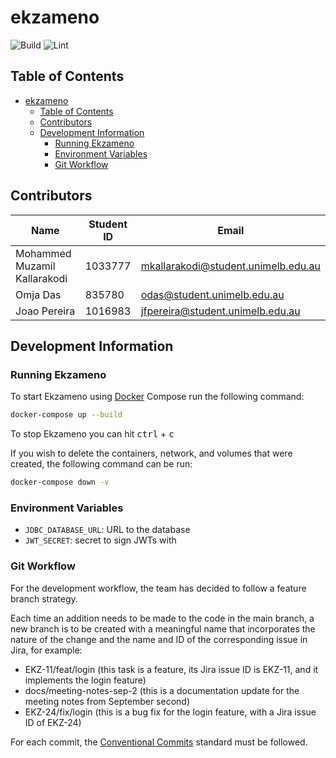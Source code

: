 # ekzameno

![Build](https://github.com/omjadas/swen90007-group1/workflows/Build/badge.svg)
![Lint](https://github.com/omjadas/swen90007-group1/workflows/Lint/badge.svg)

## Table of Contents

- [ekzameno](#ekzameno)
  - [Table of Contents](#table-of-contents)
  - [Contributors](#contributors)
  - [Development Information](#development-information)
    - [Running Ekzameno](#running-ekzameno)
    - [Environment Variables](#environment-variables)
    - [Git Workflow](#git-workflow)

## Contributors

| Name                         | Student ID | Email                               |
|------------------------------|------------|-------------------------------------|
| Mohammed Muzamil Kallarakodi | 1033777    | mkallarakodi@student.unimelb.edu.au |
| Omja Das                     | 835780     | odas@student.unimelb.edu.au         |
| Joao Pereira                 | 1016983    | jfpereira@student.unimelb.edu.au    |

## Development Information

### Running Ekzameno

To start Ekzameno using [Docker](https://www.docker.com/get-started) Compose run
the following command:

```bash
docker-compose up --build
```

To stop Ekzameno you can hit <kbd>ctrl</kbd> + <kbd>c</kbd>

If you wish to delete the containers, network, and volumes that were created,
the following command can be run:

```bash
docker-compose down -v
```

### Environment Variables

- `JDBC_DATABASE_URL`: URL to the database
- `JWT_SECRET`: secret to sign JWTs with

### Git Workflow

For the development workflow, the team has decided to follow a feature branch
strategy.

Each time an addition needs to be made to the code in the main branch, a new
branch is to be created with a meaningful name that incorporates the nature of
the change and the name and ID of the corresponding issue in Jira, for example:

- EKZ-11/feat/login (this task is a feature, its Jira issue ID is EKZ-11, and it
  implements the login feature)
- docs/meeting-notes-sep-2 (this is a documentation update for the meeting notes
  from September second)
- EKZ-24/fix/login (this is a bug fix for the login feature, with a Jira issue
  ID of EKZ-24)

For each commit, the [Conventional Commits](https://www.conventionalcommits.org/en/v1.0.0/)
standard must be followed.
